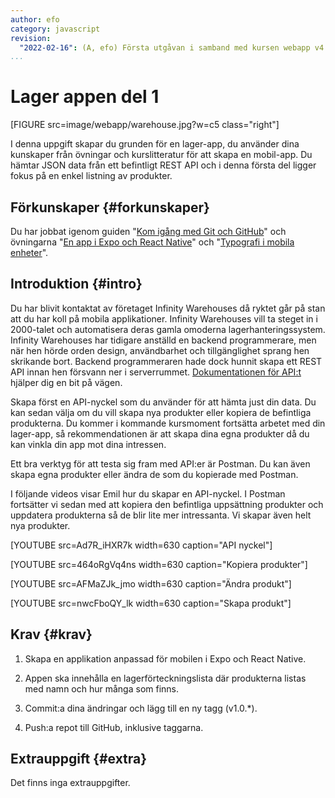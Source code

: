 ```yaml
---
author: efo
category: javascript
revision:
  "2022-02-16": (A, efo) Första utgåvan i samband med kursen webapp v4.
...
```

Lager appen del 1
==================================

[FIGURE src=image/webapp/warehouse.jpg?w=c5 class="right"]

I denna uppgift skapar du grunden för en lager-app, du använder dina kunskaper från övningar och kurslitteratur för att skapa en mobil-app. Du hämtar JSON data från ett befintligt REST API och i denna första del ligger fokus på en enkel listning av produkter.

<!--more-->



Förkunskaper {#forkunskaper}
-----------------------
Du har jobbat igenom guiden "[Kom igång med Git och GitHub](guide/git)" och övningarna "[En app i Expo och React Native](kunskap/en-app-i-expo-och-react-native)" och "[Typografi i mobila enheter](kunskap/typografi-i-mobila-enheter)".



Introduktion {#intro}
-----------------------
Du har blivit kontaktat av företaget Infinity Warehouses då ryktet går på stan att du har koll på mobila applikationer. Infinity Warehouses vill ta steget in i 2000-talet och automatisera deras gamla omoderna lagerhanteringssystem. Infinity Warehouses har tidigare anställd en backend programmerare, men när hen hörde orden design, användbarhet och tillgänglighet sprang hen skrikande bort. Backend programmeraren hade dock hunnit skapa ett REST API innan hen försvann ner i serverrummet. [Dokumentationen för API:t](https://lager.emilfolino.se/v2) hjälper dig en bit på vägen.

Skapa först en API-nyckel som du använder för att hämta just din data. Du kan sedan välja om du vill skapa nya produkter eller kopiera de befintliga produkterna. Du kommer i kommande kursmoment fortsätta arbetet med din lager-app, så rekommendationen är att skapa dina egna produkter då du kan vinkla din app mot dina intressen.

Ett bra verktyg för att testa sig fram med API:er är Postman. Du kan även skapa egna produkter eller ändra de som du kopierade med Postman.

I följande videos visar Emil hur du skapar en API-nyckel. I Postman fortsätter vi sedan med att kopiera den befintliga uppsättning produkter och uppdatera produkterna så de blir lite mer intressanta. Vi skapar även helt nya produkter.

[YOUTUBE src=Ad7R_iHXR7k width=630 caption="API nyckel"]

[YOUTUBE src=464oRgVq4ns width=630 caption="Kopiera produkter"]

[YOUTUBE src=AFMaZJk_jmo width=630 caption="Ändra produkt"]

[YOUTUBE src=nwcFboQY_lk width=630 caption="Skapa produkt"]



Krav {#krav}
-----------------------

1. Skapa en applikation anpassad för mobilen i Expo och React Native.

1. Appen ska innehålla en lagerförteckningslista där produkterna listas med namn och hur många som finns.

1. Commit:a dina ändringar och lägg till en ny tagg (v1.0.*).

1. Push:a repot till GitHub, inklusive taggarna.



Extrauppgift {#extra}
-----------------------
Det finns inga extrauppgifter.
